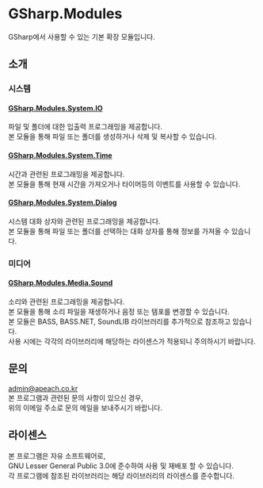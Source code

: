 # GSharp.Modules
GSharp에서 사용할 수 있는 기본 확장 모듈입니다.  

## 소개
### 시스템
#### [GSharp.Modules.System.IO](GSharp.Modules.System.IO)
파일 및 폴더에 대한 입출력 프로그래밍을 제공합니다.  
본 모듈을 통해 파일 또는 폴더를 생성하거나 삭제 및 복사할 수 있습니다.

#### [GSharp.Modules.System.Time](GSharp.Modules.System.Time)
시간과 관련된 프로그래밍을 제공합니다.  
본 모듈을 통해 현재 시간을 가져오거나 타이머등의 이벤트를 사용할 수 있습니다.

#### [GSharp.Modules.System.Dialog](GSharp.Modules.System.Dialog)
시스템 대화 상자와 관련된 프로그래밍을 제공합니다.  
본 모듈을 통해 파일 또는 폴더를 선택하는 대화 상자를 통해 정보를 가져올 수 있습니다.

### 미디어
#### [GSharp.Modules.Media.Sound](GSharp.Modules.Media.Sound)
소리와 관련된 프로그래밍을 제공합니다.  
본 모듈을 통해 소리 파일을 재생하거나 음정 또는 템포를 변경할 수 있습니다.  
본 모듈은 BASS, BASS.NET, SoundLIB 라이브러리를 추가적으로 참조하고 있습니다.  
사용 시에는 각각의 라이브러리에 해당하는 라이센스가 적용되니 주의하시기 바랍니다.

## 문의
admin@apeach.co.kr  
본 프로그램과 관련된 문의 사항이 있으신 경우,  
위의 이메일 주소로 문의 메일을 보내주시기 바랍니다.

## 라이센스
본 프로그램은 자유 소프트웨어로,  
GNU Lesser General Public 3.0에 준수하여 사용 및 재배포 할 수 있습니다.  
각 프로그램에 참조된 라이브러리는 해당 라이브러리의 라이센스를 준수합니다.
